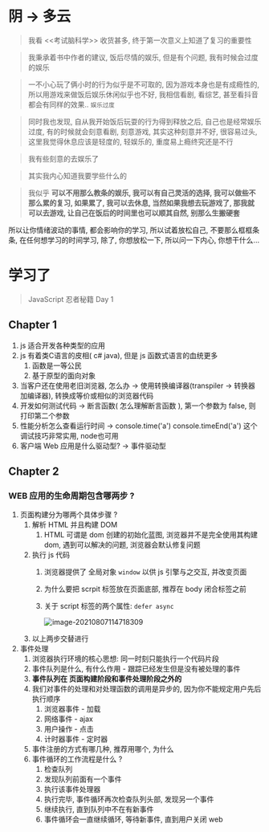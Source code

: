 # 阴 -> 多云

> 我看 <<考试脑科学>> 收货甚多, 终于第一次意义上知道了复习的重要性

> 我秉承着书中作者的建议, 饭后尽情的娱乐, 但是有个问题, 我有时候会过度的娱乐

> 一不小心玩了俩小时的行为似乎是不可取的, 因为游戏本身也是有成瘾性的, 所以用游戏来做饭后娱乐休闲似乎也不好, 我相信看剧, 看综艺, 甚至看抖音都会有同样的效果.. `娱乐过度`

> 同时我也发现, 自从我开始饭后玩耍的行为得到释放之后, 自己也是经常娱乐过度, 有的时候就会刻意看剧, 刻意游戏, 其实这种刻意并不好, 很容易过头, 这里我觉得休息应该是轻度的, 轻娱乐的, 重度易上瘾终究还是不行

> 我有些刻意的去娱乐了

> 其实我内心知道我要学些什么的

> 我似乎   **可以不用那么教条的娱乐, 我可以有自己灵活的选择, 我可以做些不那么累的复习, 如果累了, 我可以去休息, 当然如果我想去玩游戏了, 那我就可以去游戏, 让自己在饭后的时间里也可以顺其自然, 别那么生搬硬套** 

所以让你情绪波动的事情, 都会影响你的学习, 所以试着放松自己, 不要那么框框条条, 在任何想学习的时间学习, 除了, 你想放松一下, 所以问一下内心, 你想干什么... 



# 学习了

> JavaScript 忍者秘籍 Day 1

## Chapter 1

1. js 适合开发各种类型的应用
2. js 有着类C语言的皮相( c# java), 但是 js 函数式语言的血统更多
   1. 函数是一等公民
   2. 基于原型的面向对象
3. 当客户还在使用老旧浏览器, 怎么办 -> 使用转换编译器(transpiler -> 转换器加编译器), 转换成等价或相似的浏览器代码
4. 开发如何测试代码 -> 断言函数( 怎么理解断言函数 ), 第一个参数为 false, 则打印第二个参数
5. 性能分析怎么查看运行时间 -> console.time('a')     console.timeEnd('a') 这个调试技巧非常实用, node也可用
6. 客户端 Web 应用是什么驱动型?  -> 事件驱动型



## Chapter 2

### WEB 应用的生命周期包含哪两步 ?

1. 页面构建分为哪两个具体步骤 ?  
   1. 解析 HTML 并且构建 DOM
      1. HTML 可谓是 dom 创建的初始化蓝图, 浏览器并不是完全使用其构建 dom, 遇到可以解决的问题, 浏览器会默认修复问题
   2. 执行 js 代码
      1. 浏览器提供了 全局对象 `window` 以供 js 引擎与之交互, 并改变页面

      2. 为什么要把 scrpit 标签放在页面底部, 推荐在 body 闭合标签之前

      3. 关于 script 标签的两个属性: `defer async`

         ![image-20210807114718309](https://raw.githubusercontent.com/mannixchan/Pics/master/img/image-20210807114718309.png)
   3. 以上两步交替进行
2. 事件处理
   1. 浏览器执行环境的核心思想: 同一时刻只能执行一个代码片段
   2. 事件队列是什么, 有什么作用 - 跟踪已经发生但是没有被处理的事件
   3. **事件队列在 页面构建阶段和事件处理阶段之外的**
   4. 我们对事件的处理和对处理函数的调用是异步的, 因为你不能规定用户先后执行顺序
      1. 浏览器事件 - 加载
      2. 网络事件 - ajax
      3. 用户操作 - 点击
      4. 计时器事件 - 定时器
   5. 事件注册的方式有哪几种, 推荐用哪个, 为什么
   6. 事件循环的工作流程是什么 ? 
      1. 检查队列
      2. 发现队列前面有一个事件
      3. 执行该事件处理器
      4. 执行完毕, 事件循环再次检查队列头部, 发现另一个事件
      5. 继续执行, 直到队列中不在有新事件
      6. 事件循环会一直继续循环, 等待新事件, 直到用户关闭 web

